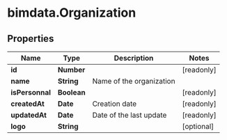 # bimdata.Organization

## Properties

Name | Type | Description | Notes
------------ | ------------- | ------------- | -------------
**id** | **Number** |  | [readonly] 
**name** | **String** | Name of the organization | 
**isPersonnal** | **Boolean** |  | [readonly] 
**createdAt** | **Date** | Creation date | [readonly] 
**updatedAt** | **Date** | Date of the last update | [readonly] 
**logo** | **String** |  | [optional] 


